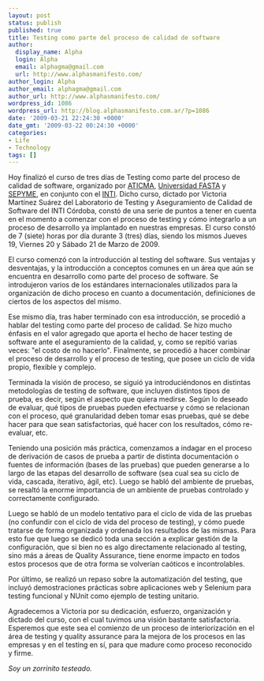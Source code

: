 ```yaml
---
layout: post
status: publish
published: true
title: Testing como parte del proceso de calidad de software
author:
  display_name: Alpha
  login: Alpha
  email: alphagma@gmail.com
  url: http://www.alphasmanifesto.com/
author_login: Alpha
author_email: alphagma@gmail.com
author_url: http://www.alphasmanifesto.com/
wordpress_id: 1086
wordpress_url: http://blog.alphasmanifesto.com.ar/?p=1086
date: '2009-03-21 22:24:30 +0000'
date_gmt: '2009-03-22 00:24:30 +0000'
categories:
- Life
- Technology
tags: []
---
```

<div>

Hoy finalizó el curso de tres días de Testing como parte del proceso de calidad de software, organizado por [ATICMA](http://www.aticma.org.ar/), [Universidad FASTA](http://www.ufasta.edu.ar/) y [SEPYME](http://www.sepyme.gov.ar/), en conjunto con el [INTI](http://www.inti.gov.ar/). Dicho curso, dictado por Victoria Martínez Suárez del Laboratorio de Testing y Aseguramiento de Calidad de Software del INTI Córdoba, constó de una serie de puntos a tener en cuenta en el momento a comenzar con el proceso de testing y cómo integrarlo a un proceso de desarrollo ya implantado en nuestras empresas. El curso constó de 7 (siete) horas por día durante 3 (tres) días, siendo los mismos Jueves 19, Viernes 20 y Sábado 21 de Marzo de 2009.

El curso comenzó con la introducción al testing del software. Sus ventajas y desventajas, y la introducción a conceptos comunes en un área que aún se encuentra en desarrollo como parte del proceso de software. Se introdujeron varios de los estándares internacionales utilizados para la organización de dicho proceso en cuanto a documentación, definiciones de ciertos de los aspectos del mismo.

Ese mismo día, tras haber terminado con esa introducción, se procedió a hablar del testing como parte del proceso de calidad. Se hizo mucho énfasis en el valor agregado que aporta el hecho de hacer testing de software ante el aseguramiento de la calidad, y, como se repitió varias veces: "el costo de no hacerlo". Finalmente, se procedió a hacer combinar el proceso de desarrollo y el proceso de testing, que posee un ciclo de vida propio, flexible y complejo.

Terminada la visión de proceso, se siguió ya introduciéndonos en distintas metodologías de testing de software, que incluyen distintos tipos de prueba, es decir, según el aspecto que quiera medirse. Según lo deseado de evaluar, qué tipos de pruebas pueden efectuarse y cómo se relacionan con el proceso, qué granularidad deben tomar esas pruebas, qué se debe hacer para que sean satisfactorias, qué hacer con los resultados, cómo re-evaluar, etc.

Teniendo una posición más práctica, comenzamos a indagar en el proceso de derivación de casos de prueba a partir de distinta documentación o fuentes de información (bases de las pruebas) que pueden generarse a lo largo de las etapas del desarrollo de software (sea cual sea su ciclo de vida, cascada, iterativo, ágil, etc). Luego se habló del ambiente de pruebas, se resaltó la enorme importancia de un ambiente de pruebas controlado y correctamente configurado.

Luego se habló de un modelo tentativo para el ciclo de vida de las pruebas (no confundir con el ciclo de vida del proceso de testing), y cómo puede tratarse de forma organizada y ordenada los resultados de las mismas. Para esto fue que luego se dedicó toda una sección a explicar gestión de la configuración, que si bien no es algo directamente relacionado al testing, sino más a áreas de Quality Assurance, tiene enorme impacto en todos estos procesos que de otra forma se volverían caóticos e incontrolables.

Por último, se realizó un repaso sobre la automatización del testing, que incluyó demostraciones prácticas sobre aplicaciones web y Selenium para testing funcional y NUnit como ejemplo de testing unitario.

Agradecemos a Victoria por su dedicación, esfuerzo, organización y dictado del curso, con el cual tuvimos una visión bastante satisfactoria. Esperemos que este sea el comienzo de un proceso de interiorización en el área de testing y quality assurance para la mejora de los procesos en las empresas y en el testing en sí, para que madure como proceso reconocido y firme.

_Soy un zorrinito testeado._

